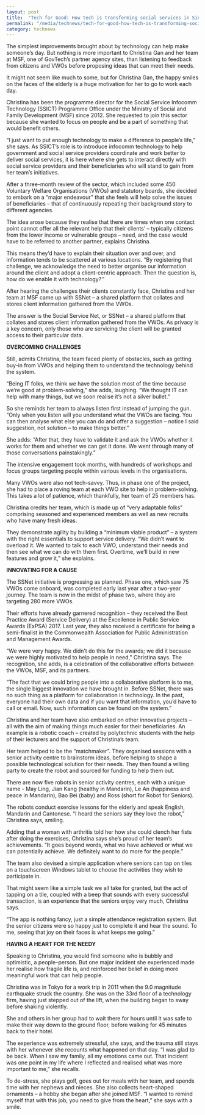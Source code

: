 ```yaml
---
layout: post
title:  "Tech for Good: How tech is transforming social services in Singapore"
permalink: "/media/technews/tech-for-good-how-tech-is-transforming-social-services-in-singapore"
category: technews
---
```


The simplest improvements brought about by technology can help make someone’s day. But nothing is more important to Christina Gan and her team at MSF, one of GovTech’s partner agency sites, than listening to feedback from citizens and VWOs before proposing ideas that can meet their needs.

It might not seem like much to some, but for Christina Gan, the happy smiles on the faces of the elderly is a huge motivation for her to go to work each day.

Christina has been the programme director for the Social Service Infocomm Technology (SSICT) Programme Office under the Ministry of Social and Family Development (MSF) since 2012. She requested to join this sector because she wanted to focus on people and be a part of something that would benefit others.

“I just want to put enough technology to make a difference to people’s life,” she says.
As SSICT’s role is to introduce infocomm technology to help government and social service providers coordinate and work better to deliver social services, it is here where she gets to interact directly with social service providers and their beneficiaries who will stand to gain from her team’s initiatives.

After a three-month review of the sector, which included some 450 Voluntary Welfare Organisations (VWOs) and statutory boards, she decided to embark on a “major endeavour” that she feels will help solve the issues of beneficiaries – that of continuously repeating their background story to different agencies.

The idea arose because they realise that there are times when one contact point cannot offer all the relevant help that their clients’ – typically citizens from the lower income or vulnerable groups – need, and the case would have to be referred to another partner, explains Christina. 

This means they’d have to explain their situation over and over, and information tends to be scattered at various locations. “By registering that challenge, we acknowledge the need to better organise our information around the client and adopt a client-centric approach. Then the question is, how do we enable it with technology?''

After hearing the challenges their clients constantly face, Christina and her team at MSF came up with SSNet – a shared platform that collates and stores client information gathered from the VWOs.

The answer is the Social Service Net, or SSNet – a shared platform that collates and stores client information gathered from the VWOs. As privacy is a key concern, only those who are servicing the client will be granted access to their particular data.


**OVERCOMING CHALLENGES**

Still, admits Christina, the team faced plenty of obstacles, such as getting buy-in from VWOs and helping them to understand the technology behind the system.  

“Being IT folks, we think we have the solution most of the time because we’re good at problem-solving,” she adds, laughing. 
“We thought IT can help with many things, but we soon realise it’s not a silver bullet.”

So she reminds her team to always listen first instead of jumping the gun. “Only when you listen will you understand what the VWOs are facing. You can then analyse what else you can do and offer a suggestion – notice I said suggestion, not solution – to make things better.”

She adds: “After that, they have to validate it and ask the VWOs whether it works for them and whether we can get it done. We went through many of those conversations painstakingly.” 

The intensive engagement took months, with hundreds of workshops and focus groups targeting people within various levels in the organisations.

Many VWOs were also not tech-savvy. Thus, in phase one of the project, she had to place a roving team at each VWO site to help in problem-solving. This takes a lot of patience, which thankfully, her team of 25 members has.

Christina credits her team, which is made up of “very adaptable folks” comprising seasoned and experienced members as well as new recruits who have many fresh ideas. 

They demonstrate agility by building a “minimum viable product” – a system with the right essentials to support service delivery. “We didn’t want to overload it. We wanted to talk to each VWO, understand their needs and then see what we can do with them first. Overtime, we’ll build in new features and grow it,” she explains.


**INNOVATING FOR A CAUSE**

The SSNet initiative is progressing as planned. Phase one, which saw 75 VWOs come onboard, was completed early last year after a two-year journey. The team is now in the midst of phase two, where they are targeting 280 more VWOs. 

Their efforts have already garnered recognition – they received the Best Practice Award (Service Delivery) at the Excellence in Public Service Awards (ExPSA) 2017. Last year, they also received a certificate for being a semi-finalist in the Commonwealth Association for Public Administration and Management Awards.

“We were very happy. We didn’t do this for the awards; we did it because we were highly motivated to help people in need,” Christina says. The recognition, she adds, is a celebration of the collaborative efforts between the VWOs, MSF, and its partners.

“The fact that we could bring people into a collaborative platform is to me, the single biggest innovation we have brought in. Before SSNet, there was no such thing as a platform for collaboration in technology. In the past, everyone had their own data and if you want that information, you’d have to call or email.  Now, such information can be found on the system.” 

Christina and her team have also embarked on other innovative projects – all with the aim of making things much easier for their beneficiaries. An example is a robotic coach – created by polytechnic students with the help of their lecturers and the support of Christina’s team.

Her team helped to be the “matchmaker”. They organised sessions with a senior activity centre to brainstorm ideas, before helping to shape a possible technological solution for their needs. They then found a willing party to create the robot and sourced for funding to help them out.

There are now five robots in senior activity centres, each with a unique name - May Ling, Jian Kang (healthy in Mandarin), Le An (happiness and peace in Mandarin), Bao Bei (baby) and Ross (short for Robot for Seniors). 

The robots conduct exercise lessons for the elderly and speak English, Mandarin and Cantonese. “I heard the seniors say they love the robot,” Christina says, smiling. 

Adding that a woman with arthritis told her how she could clench her fists after doing the exercises, Christina says she’s proud of her team’s achievements. “It goes beyond words, what we have achieved or what we can potentially achieve. We definitely want to do more for the people.”

The team also devised a simple application where seniors can tap on tiles on a touchscreen Windows tablet to choose the activities they wish to participate in. 

That might seem like a simple task we all take for granted, but the act of tapping on a tile, coupled with a beep that sounds with every successful transaction, is an experience that the seniors enjoy very much, Christina says. 

“The app is nothing fancy, just a simple attendance registration system. But the senior citizens were so happy just to complete it and hear the sound. To me, seeing that joy on their faces is what keeps me going.”


**HAVING A HEART FOR THE NEEDY**

Speaking to Christina, you would find someone who is bubbly and optimistic, a people–person. But one major incident she experienced made her realise how fragile life is, and reinforced her belief in doing more meaningful work that can help people. 

Christina was in Tokyo for a work trip in 2011 when the 9.0 magnitude earthquake struck the country. She was on the 33rd floor of a technology firm, having just stepped out of the lift, when the building began to sway before shaking violently. 

She and others in her group had to wait there for hours until it was safe to make their way down to the ground floor, before walking for 45 minutes back to their hotel.

The experience was extremely stressful, she says, and the trauma still stays with her whenever she recounts what happened on that day. “I was glad to be back. When I saw my family, all my emotions came out. That incident was one point in my life where I reflected and realised what was more important to me,” she recalls.

To de-stress, she plays golf, goes out for meals with her team, and spends time with her nephews and nieces. She also collects heart-shaped ornaments – a hobby she began after she joined MSF. “I wanted to remind myself that with this job, you need to give from the heart,” she says with a smile.

